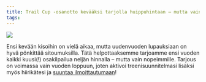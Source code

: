 ```yaml
---
title: Trail Cup -osanotto kevääksi tarjolla huippuhintaan – mutta vain vuoden loppuun saakka
tags:
---
```


[![](https://farm8.staticflickr.com/7709/17944021979_25b338cf9a_b.jpg)](https://www.flickr.com/photos/131233811@N02/17944021979/in/album-72157653083917320/)

Ensi kevään kisoihin on vielä aikaa, mutta uudenvuoden lupauksiaan on hyvä pönkittää sitoumuksilla. Tätä helpottaaksemme tarjoamme ensi vuoden kaikki kuusi(!) osakilpailua neljän hinnalla – mutta vain nopeimmille. Tarjous on voimassa vain vuoden loppuun, joten aktivoi treenisuunnitelmasi lisäksi myös hiirikätesi ja [suuntaa ilmoittautumaan](https://events.navigeist.com/events/4/registrations/new)!
